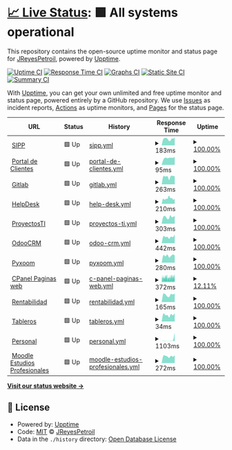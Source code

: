 # [📈 Live Status](https://JReyesPetroil.github.io/upptime): <!--live status--> **🟩 All systems operational**

This repository contains the open-source uptime monitor and status page for [JReyesPetroil](https://JReyesPetroil.github.io/upptime), powered by [Upptime](https://github.com/upptime/upptime).

[![Uptime CI](https://github.com/JReyesPetroil/upptime/workflows/Uptime%20CI/badge.svg)](https://github.com/JReyesPetroil/upptime/actions?query=workflow%3A%22Uptime+CI%22)
[![Response Time CI](https://github.com/JReyesPetroil/upptime/workflows/Response%20Time%20CI/badge.svg)](https://github.com/JReyesPetroil/upptime/actions?query=workflow%3A%22Response+Time+CI%22)
[![Graphs CI](https://github.com/JReyesPetroil/upptime/workflows/Graphs%20CI/badge.svg)](https://github.com/JReyesPetroil/upptime/actions?query=workflow%3A%22Graphs+CI%22)
[![Static Site CI](https://github.com/JReyesPetroil/upptime/workflows/Static%20Site%20CI/badge.svg)](https://github.com/JReyesPetroil/upptime/actions?query=workflow%3A%22Static+Site+CI%22)
[![Summary CI](https://github.com/JReyesPetroil/upptime/workflows/Summary%20CI/badge.svg)](https://github.com/JReyesPetroil/upptime/actions?query=workflow%3A%22Summary+CI%22)

With [Upptime](https://upptime.js.org), you can get your own unlimited and free uptime monitor and status page, powered entirely by a GitHub repository. We use [Issues](https://github.com/JReyesPetroil/upptime/issues) as incident reports, [Actions](https://github.com/JReyesPetroil/upptime/actions) as uptime monitors, and [Pages](https://JReyesPetroil.github.io/upptime) for the status page.

<!--start: status pages-->
<!-- This summary is generated by Upptime (https://github.com/upptime/upptime) -->
<!-- Do not edit this manually, your changes will be overwritten -->
<!-- prettier-ignore -->
| URL | Status | History | Response Time | Uptime |
| --- | ------ | ------- | ------------- | ------ |
| <img alt="" src="https://icons.duckduckgo.com/ip3/sipp.petroil.com.mx.ico" height="13"> [SIPP](https://sipp.petroil.com.mx/login.html) | 🟩 Up | [sipp.yml](https://github.com/JReyesPetroil/upptime/commits/HEAD/history/sipp.yml) | <details><summary><img alt="Response time graph" src="./graphs/sipp/response-time-week.png" height="20"> 183ms</summary><br><a href="https://estatus.petroil.dev/history/sipp"><img alt="Response time 246" src="https://img.shields.io/endpoint?url=https%3A%2F%2Fraw.githubusercontent.com%2FJReyesPetroil%2Fupptime%2FHEAD%2Fapi%2Fsipp%2Fresponse-time.json"></a><br><a href="https://estatus.petroil.dev/history/sipp"><img alt="24-hour response time 225" src="https://img.shields.io/endpoint?url=https%3A%2F%2Fraw.githubusercontent.com%2FJReyesPetroil%2Fupptime%2FHEAD%2Fapi%2Fsipp%2Fresponse-time-day.json"></a><br><a href="https://estatus.petroil.dev/history/sipp"><img alt="7-day response time 183" src="https://img.shields.io/endpoint?url=https%3A%2F%2Fraw.githubusercontent.com%2FJReyesPetroil%2Fupptime%2FHEAD%2Fapi%2Fsipp%2Fresponse-time-week.json"></a><br><a href="https://estatus.petroil.dev/history/sipp"><img alt="30-day response time 184" src="https://img.shields.io/endpoint?url=https%3A%2F%2Fraw.githubusercontent.com%2FJReyesPetroil%2Fupptime%2FHEAD%2Fapi%2Fsipp%2Fresponse-time-month.json"></a><br><a href="https://estatus.petroil.dev/history/sipp"><img alt="1-year response time 218" src="https://img.shields.io/endpoint?url=https%3A%2F%2Fraw.githubusercontent.com%2FJReyesPetroil%2Fupptime%2FHEAD%2Fapi%2Fsipp%2Fresponse-time-year.json"></a></details> | <details><summary><a href="https://estatus.petroil.dev/history/sipp">100.00%</a></summary><a href="https://estatus.petroil.dev/history/sipp"><img alt="All-time uptime 99.94%" src="https://img.shields.io/endpoint?url=https%3A%2F%2Fraw.githubusercontent.com%2FJReyesPetroil%2Fupptime%2FHEAD%2Fapi%2Fsipp%2Fuptime.json"></a><br><a href="https://estatus.petroil.dev/history/sipp"><img alt="24-hour uptime 100.00%" src="https://img.shields.io/endpoint?url=https%3A%2F%2Fraw.githubusercontent.com%2FJReyesPetroil%2Fupptime%2FHEAD%2Fapi%2Fsipp%2Fuptime-day.json"></a><br><a href="https://estatus.petroil.dev/history/sipp"><img alt="7-day uptime 100.00%" src="https://img.shields.io/endpoint?url=https%3A%2F%2Fraw.githubusercontent.com%2FJReyesPetroil%2Fupptime%2FHEAD%2Fapi%2Fsipp%2Fuptime-week.json"></a><br><a href="https://estatus.petroil.dev/history/sipp"><img alt="30-day uptime 100.00%" src="https://img.shields.io/endpoint?url=https%3A%2F%2Fraw.githubusercontent.com%2FJReyesPetroil%2Fupptime%2FHEAD%2Fapi%2Fsipp%2Fuptime-month.json"></a><br><a href="https://estatus.petroil.dev/history/sipp"><img alt="1-year uptime 100.00%" src="https://img.shields.io/endpoint?url=https%3A%2F%2Fraw.githubusercontent.com%2FJReyesPetroil%2Fupptime%2FHEAD%2Fapi%2Fsipp%2Fuptime-year.json"></a></details>
| <img alt="" src="https://icons.duckduckgo.com/ip3/asociados.petroil.com.mx.ico" height="13"> [Portal de Clientes](https://asociados.petroil.com.mx) | 🟩 Up | [portal-de-clientes.yml](https://github.com/JReyesPetroil/upptime/commits/HEAD/history/portal-de-clientes.yml) | <details><summary><img alt="Response time graph" src="./graphs/portal-de-clientes/response-time-week.png" height="20"> 95ms</summary><br><a href="https://estatus.petroil.dev/history/portal-de-clientes"><img alt="Response time 90" src="https://img.shields.io/endpoint?url=https%3A%2F%2Fraw.githubusercontent.com%2FJReyesPetroil%2Fupptime%2FHEAD%2Fapi%2Fportal-de-clientes%2Fresponse-time.json"></a><br><a href="https://estatus.petroil.dev/history/portal-de-clientes"><img alt="24-hour response time 109" src="https://img.shields.io/endpoint?url=https%3A%2F%2Fraw.githubusercontent.com%2FJReyesPetroil%2Fupptime%2FHEAD%2Fapi%2Fportal-de-clientes%2Fresponse-time-day.json"></a><br><a href="https://estatus.petroil.dev/history/portal-de-clientes"><img alt="7-day response time 95" src="https://img.shields.io/endpoint?url=https%3A%2F%2Fraw.githubusercontent.com%2FJReyesPetroil%2Fupptime%2FHEAD%2Fapi%2Fportal-de-clientes%2Fresponse-time-week.json"></a><br><a href="https://estatus.petroil.dev/history/portal-de-clientes"><img alt="30-day response time 96" src="https://img.shields.io/endpoint?url=https%3A%2F%2Fraw.githubusercontent.com%2FJReyesPetroil%2Fupptime%2FHEAD%2Fapi%2Fportal-de-clientes%2Fresponse-time-month.json"></a><br><a href="https://estatus.petroil.dev/history/portal-de-clientes"><img alt="1-year response time 95" src="https://img.shields.io/endpoint?url=https%3A%2F%2Fraw.githubusercontent.com%2FJReyesPetroil%2Fupptime%2FHEAD%2Fapi%2Fportal-de-clientes%2Fresponse-time-year.json"></a></details> | <details><summary><a href="https://estatus.petroil.dev/history/portal-de-clientes">100.00%</a></summary><a href="https://estatus.petroil.dev/history/portal-de-clientes"><img alt="All-time uptime 100.00%" src="https://img.shields.io/endpoint?url=https%3A%2F%2Fraw.githubusercontent.com%2FJReyesPetroil%2Fupptime%2FHEAD%2Fapi%2Fportal-de-clientes%2Fuptime.json"></a><br><a href="https://estatus.petroil.dev/history/portal-de-clientes"><img alt="24-hour uptime 100.00%" src="https://img.shields.io/endpoint?url=https%3A%2F%2Fraw.githubusercontent.com%2FJReyesPetroil%2Fupptime%2FHEAD%2Fapi%2Fportal-de-clientes%2Fuptime-day.json"></a><br><a href="https://estatus.petroil.dev/history/portal-de-clientes"><img alt="7-day uptime 100.00%" src="https://img.shields.io/endpoint?url=https%3A%2F%2Fraw.githubusercontent.com%2FJReyesPetroil%2Fupptime%2FHEAD%2Fapi%2Fportal-de-clientes%2Fuptime-week.json"></a><br><a href="https://estatus.petroil.dev/history/portal-de-clientes"><img alt="30-day uptime 100.00%" src="https://img.shields.io/endpoint?url=https%3A%2F%2Fraw.githubusercontent.com%2FJReyesPetroil%2Fupptime%2FHEAD%2Fapi%2Fportal-de-clientes%2Fuptime-month.json"></a><br><a href="https://estatus.petroil.dev/history/portal-de-clientes"><img alt="1-year uptime 100.00%" src="https://img.shields.io/endpoint?url=https%3A%2F%2Fraw.githubusercontent.com%2FJReyesPetroil%2Fupptime%2FHEAD%2Fapi%2Fportal-de-clientes%2Fuptime-year.json"></a></details>
| <img alt="" src="https://icons.duckduckgo.com/ip3/git.grupopetroil.com.mx.ico" height="13"> [Gitlab](https://git.grupopetroil.com.mx) | 🟩 Up | [gitlab.yml](https://github.com/JReyesPetroil/upptime/commits/HEAD/history/gitlab.yml) | <details><summary><img alt="Response time graph" src="./graphs/gitlab/response-time-week.png" height="20"> 263ms</summary><br><a href="https://estatus.petroil.dev/history/gitlab"><img alt="Response time 342" src="https://img.shields.io/endpoint?url=https%3A%2F%2Fraw.githubusercontent.com%2FJReyesPetroil%2Fupptime%2FHEAD%2Fapi%2Fgitlab%2Fresponse-time.json"></a><br><a href="https://estatus.petroil.dev/history/gitlab"><img alt="24-hour response time 279" src="https://img.shields.io/endpoint?url=https%3A%2F%2Fraw.githubusercontent.com%2FJReyesPetroil%2Fupptime%2FHEAD%2Fapi%2Fgitlab%2Fresponse-time-day.json"></a><br><a href="https://estatus.petroil.dev/history/gitlab"><img alt="7-day response time 263" src="https://img.shields.io/endpoint?url=https%3A%2F%2Fraw.githubusercontent.com%2FJReyesPetroil%2Fupptime%2FHEAD%2Fapi%2Fgitlab%2Fresponse-time-week.json"></a><br><a href="https://estatus.petroil.dev/history/gitlab"><img alt="30-day response time 278" src="https://img.shields.io/endpoint?url=https%3A%2F%2Fraw.githubusercontent.com%2FJReyesPetroil%2Fupptime%2FHEAD%2Fapi%2Fgitlab%2Fresponse-time-month.json"></a><br><a href="https://estatus.petroil.dev/history/gitlab"><img alt="1-year response time 346" src="https://img.shields.io/endpoint?url=https%3A%2F%2Fraw.githubusercontent.com%2FJReyesPetroil%2Fupptime%2FHEAD%2Fapi%2Fgitlab%2Fresponse-time-year.json"></a></details> | <details><summary><a href="https://estatus.petroil.dev/history/gitlab">100.00%</a></summary><a href="https://estatus.petroil.dev/history/gitlab"><img alt="All-time uptime 99.58%" src="https://img.shields.io/endpoint?url=https%3A%2F%2Fraw.githubusercontent.com%2FJReyesPetroil%2Fupptime%2FHEAD%2Fapi%2Fgitlab%2Fuptime.json"></a><br><a href="https://estatus.petroil.dev/history/gitlab"><img alt="24-hour uptime 100.00%" src="https://img.shields.io/endpoint?url=https%3A%2F%2Fraw.githubusercontent.com%2FJReyesPetroil%2Fupptime%2FHEAD%2Fapi%2Fgitlab%2Fuptime-day.json"></a><br><a href="https://estatus.petroil.dev/history/gitlab"><img alt="7-day uptime 100.00%" src="https://img.shields.io/endpoint?url=https%3A%2F%2Fraw.githubusercontent.com%2FJReyesPetroil%2Fupptime%2FHEAD%2Fapi%2Fgitlab%2Fuptime-week.json"></a><br><a href="https://estatus.petroil.dev/history/gitlab"><img alt="30-day uptime 99.93%" src="https://img.shields.io/endpoint?url=https%3A%2F%2Fraw.githubusercontent.com%2FJReyesPetroil%2Fupptime%2FHEAD%2Fapi%2Fgitlab%2Fuptime-month.json"></a><br><a href="https://estatus.petroil.dev/history/gitlab"><img alt="1-year uptime 99.81%" src="https://img.shields.io/endpoint?url=https%3A%2F%2Fraw.githubusercontent.com%2FJReyesPetroil%2Fupptime%2FHEAD%2Fapi%2Fgitlab%2Fuptime-year.json"></a></details>
| <img alt="" src="https://icons.duckduckgo.com/ip3/soporte.petroil.dev.ico" height="13"> [HelpDesk](https://soporte.petroil.dev) | 🟩 Up | [help-desk.yml](https://github.com/JReyesPetroil/upptime/commits/HEAD/history/help-desk.yml) | <details><summary><img alt="Response time graph" src="./graphs/help-desk/response-time-week.png" height="20"> 210ms</summary><br><a href="https://estatus.petroil.dev/history/help-desk"><img alt="Response time 206" src="https://img.shields.io/endpoint?url=https%3A%2F%2Fraw.githubusercontent.com%2FJReyesPetroil%2Fupptime%2FHEAD%2Fapi%2Fhelp-desk%2Fresponse-time.json"></a><br><a href="https://estatus.petroil.dev/history/help-desk"><img alt="24-hour response time 199" src="https://img.shields.io/endpoint?url=https%3A%2F%2Fraw.githubusercontent.com%2FJReyesPetroil%2Fupptime%2FHEAD%2Fapi%2Fhelp-desk%2Fresponse-time-day.json"></a><br><a href="https://estatus.petroil.dev/history/help-desk"><img alt="7-day response time 210" src="https://img.shields.io/endpoint?url=https%3A%2F%2Fraw.githubusercontent.com%2FJReyesPetroil%2Fupptime%2FHEAD%2Fapi%2Fhelp-desk%2Fresponse-time-week.json"></a><br><a href="https://estatus.petroil.dev/history/help-desk"><img alt="30-day response time 200" src="https://img.shields.io/endpoint?url=https%3A%2F%2Fraw.githubusercontent.com%2FJReyesPetroil%2Fupptime%2FHEAD%2Fapi%2Fhelp-desk%2Fresponse-time-month.json"></a><br><a href="https://estatus.petroil.dev/history/help-desk"><img alt="1-year response time 209" src="https://img.shields.io/endpoint?url=https%3A%2F%2Fraw.githubusercontent.com%2FJReyesPetroil%2Fupptime%2FHEAD%2Fapi%2Fhelp-desk%2Fresponse-time-year.json"></a></details> | <details><summary><a href="https://estatus.petroil.dev/history/help-desk">100.00%</a></summary><a href="https://estatus.petroil.dev/history/help-desk"><img alt="All-time uptime 97.21%" src="https://img.shields.io/endpoint?url=https%3A%2F%2Fraw.githubusercontent.com%2FJReyesPetroil%2Fupptime%2FHEAD%2Fapi%2Fhelp-desk%2Fuptime.json"></a><br><a href="https://estatus.petroil.dev/history/help-desk"><img alt="24-hour uptime 100.00%" src="https://img.shields.io/endpoint?url=https%3A%2F%2Fraw.githubusercontent.com%2FJReyesPetroil%2Fupptime%2FHEAD%2Fapi%2Fhelp-desk%2Fuptime-day.json"></a><br><a href="https://estatus.petroil.dev/history/help-desk"><img alt="7-day uptime 100.00%" src="https://img.shields.io/endpoint?url=https%3A%2F%2Fraw.githubusercontent.com%2FJReyesPetroil%2Fupptime%2FHEAD%2Fapi%2Fhelp-desk%2Fuptime-week.json"></a><br><a href="https://estatus.petroil.dev/history/help-desk"><img alt="30-day uptime 99.97%" src="https://img.shields.io/endpoint?url=https%3A%2F%2Fraw.githubusercontent.com%2FJReyesPetroil%2Fupptime%2FHEAD%2Fapi%2Fhelp-desk%2Fuptime-month.json"></a><br><a href="https://estatus.petroil.dev/history/help-desk"><img alt="1-year uptime 99.99%" src="https://img.shields.io/endpoint?url=https%3A%2F%2Fraw.githubusercontent.com%2FJReyesPetroil%2Fupptime%2FHEAD%2Fapi%2Fhelp-desk%2Fuptime-year.json"></a></details>
| <img alt="" src="https://icons.duckduckgo.com/ip3/proyectos.petroil.dev.ico" height="13"> [ProyectosTI](https://proyectos.petroil.dev) | 🟩 Up | [proyectos-ti.yml](https://github.com/JReyesPetroil/upptime/commits/HEAD/history/proyectos-ti.yml) | <details><summary><img alt="Response time graph" src="./graphs/proyectos-ti/response-time-week.png" height="20"> 303ms</summary><br><a href="https://estatus.petroil.dev/history/proyectos-ti"><img alt="Response time 348" src="https://img.shields.io/endpoint?url=https%3A%2F%2Fraw.githubusercontent.com%2FJReyesPetroil%2Fupptime%2FHEAD%2Fapi%2Fproyectos-ti%2Fresponse-time.json"></a><br><a href="https://estatus.petroil.dev/history/proyectos-ti"><img alt="24-hour response time 348" src="https://img.shields.io/endpoint?url=https%3A%2F%2Fraw.githubusercontent.com%2FJReyesPetroil%2Fupptime%2FHEAD%2Fapi%2Fproyectos-ti%2Fresponse-time-day.json"></a><br><a href="https://estatus.petroil.dev/history/proyectos-ti"><img alt="7-day response time 303" src="https://img.shields.io/endpoint?url=https%3A%2F%2Fraw.githubusercontent.com%2FJReyesPetroil%2Fupptime%2FHEAD%2Fapi%2Fproyectos-ti%2Fresponse-time-week.json"></a><br><a href="https://estatus.petroil.dev/history/proyectos-ti"><img alt="30-day response time 311" src="https://img.shields.io/endpoint?url=https%3A%2F%2Fraw.githubusercontent.com%2FJReyesPetroil%2Fupptime%2FHEAD%2Fapi%2Fproyectos-ti%2Fresponse-time-month.json"></a><br><a href="https://estatus.petroil.dev/history/proyectos-ti"><img alt="1-year response time 326" src="https://img.shields.io/endpoint?url=https%3A%2F%2Fraw.githubusercontent.com%2FJReyesPetroil%2Fupptime%2FHEAD%2Fapi%2Fproyectos-ti%2Fresponse-time-year.json"></a></details> | <details><summary><a href="https://estatus.petroil.dev/history/proyectos-ti">100.00%</a></summary><a href="https://estatus.petroil.dev/history/proyectos-ti"><img alt="All-time uptime 99.25%" src="https://img.shields.io/endpoint?url=https%3A%2F%2Fraw.githubusercontent.com%2FJReyesPetroil%2Fupptime%2FHEAD%2Fapi%2Fproyectos-ti%2Fuptime.json"></a><br><a href="https://estatus.petroil.dev/history/proyectos-ti"><img alt="24-hour uptime 100.00%" src="https://img.shields.io/endpoint?url=https%3A%2F%2Fraw.githubusercontent.com%2FJReyesPetroil%2Fupptime%2FHEAD%2Fapi%2Fproyectos-ti%2Fuptime-day.json"></a><br><a href="https://estatus.petroil.dev/history/proyectos-ti"><img alt="7-day uptime 100.00%" src="https://img.shields.io/endpoint?url=https%3A%2F%2Fraw.githubusercontent.com%2FJReyesPetroil%2Fupptime%2FHEAD%2Fapi%2Fproyectos-ti%2Fuptime-week.json"></a><br><a href="https://estatus.petroil.dev/history/proyectos-ti"><img alt="30-day uptime 100.00%" src="https://img.shields.io/endpoint?url=https%3A%2F%2Fraw.githubusercontent.com%2FJReyesPetroil%2Fupptime%2FHEAD%2Fapi%2Fproyectos-ti%2Fuptime-month.json"></a><br><a href="https://estatus.petroil.dev/history/proyectos-ti"><img alt="1-year uptime 97.83%" src="https://img.shields.io/endpoint?url=https%3A%2F%2Fraw.githubusercontent.com%2FJReyesPetroil%2Fupptime%2FHEAD%2Fapi%2Fproyectos-ti%2Fuptime-year.json"></a></details>
| <img alt="" src="https://icons.duckduckgo.com/ip3/crm.grupopetroil.com.mx.ico" height="13"> [OdooCRM](https://crm.grupopetroil.com.mx/web/login) | 🟩 Up | [odoo-crm.yml](https://github.com/JReyesPetroil/upptime/commits/HEAD/history/odoo-crm.yml) | <details><summary><img alt="Response time graph" src="./graphs/odoo-crm/response-time-week.png" height="20"> 442ms</summary><br><a href="https://estatus.petroil.dev/history/odoo-crm"><img alt="Response time 521" src="https://img.shields.io/endpoint?url=https%3A%2F%2Fraw.githubusercontent.com%2FJReyesPetroil%2Fupptime%2FHEAD%2Fapi%2Fodoo-crm%2Fresponse-time.json"></a><br><a href="https://estatus.petroil.dev/history/odoo-crm"><img alt="24-hour response time 588" src="https://img.shields.io/endpoint?url=https%3A%2F%2Fraw.githubusercontent.com%2FJReyesPetroil%2Fupptime%2FHEAD%2Fapi%2Fodoo-crm%2Fresponse-time-day.json"></a><br><a href="https://estatus.petroil.dev/history/odoo-crm"><img alt="7-day response time 442" src="https://img.shields.io/endpoint?url=https%3A%2F%2Fraw.githubusercontent.com%2FJReyesPetroil%2Fupptime%2FHEAD%2Fapi%2Fodoo-crm%2Fresponse-time-week.json"></a><br><a href="https://estatus.petroil.dev/history/odoo-crm"><img alt="30-day response time 455" src="https://img.shields.io/endpoint?url=https%3A%2F%2Fraw.githubusercontent.com%2FJReyesPetroil%2Fupptime%2FHEAD%2Fapi%2Fodoo-crm%2Fresponse-time-month.json"></a><br><a href="https://estatus.petroil.dev/history/odoo-crm"><img alt="1-year response time 533" src="https://img.shields.io/endpoint?url=https%3A%2F%2Fraw.githubusercontent.com%2FJReyesPetroil%2Fupptime%2FHEAD%2Fapi%2Fodoo-crm%2Fresponse-time-year.json"></a></details> | <details><summary><a href="https://estatus.petroil.dev/history/odoo-crm">100.00%</a></summary><a href="https://estatus.petroil.dev/history/odoo-crm"><img alt="All-time uptime 99.44%" src="https://img.shields.io/endpoint?url=https%3A%2F%2Fraw.githubusercontent.com%2FJReyesPetroil%2Fupptime%2FHEAD%2Fapi%2Fodoo-crm%2Fuptime.json"></a><br><a href="https://estatus.petroil.dev/history/odoo-crm"><img alt="24-hour uptime 100.00%" src="https://img.shields.io/endpoint?url=https%3A%2F%2Fraw.githubusercontent.com%2FJReyesPetroil%2Fupptime%2FHEAD%2Fapi%2Fodoo-crm%2Fuptime-day.json"></a><br><a href="https://estatus.petroil.dev/history/odoo-crm"><img alt="7-day uptime 100.00%" src="https://img.shields.io/endpoint?url=https%3A%2F%2Fraw.githubusercontent.com%2FJReyesPetroil%2Fupptime%2FHEAD%2Fapi%2Fodoo-crm%2Fuptime-week.json"></a><br><a href="https://estatus.petroil.dev/history/odoo-crm"><img alt="30-day uptime 100.00%" src="https://img.shields.io/endpoint?url=https%3A%2F%2Fraw.githubusercontent.com%2FJReyesPetroil%2Fupptime%2FHEAD%2Fapi%2Fodoo-crm%2Fuptime-month.json"></a><br><a href="https://estatus.petroil.dev/history/odoo-crm"><img alt="1-year uptime 100.00%" src="https://img.shields.io/endpoint?url=https%3A%2F%2Fraw.githubusercontent.com%2FJReyesPetroil%2Fupptime%2FHEAD%2Fapi%2Fodoo-crm%2Fuptime-year.json"></a></details>
| <img alt="" src="https://icons.duckduckgo.com/ip3/pyxoom.grupopetroil.com.mx.ico" height="13"> [Pyxoom](https://pyxoom.grupopetroil.com.mx/Helper/Home/Login) | 🟩 Up | [pyxoom.yml](https://github.com/JReyesPetroil/upptime/commits/HEAD/history/pyxoom.yml) | <details><summary><img alt="Response time graph" src="./graphs/pyxoom/response-time-week.png" height="20"> 280ms</summary><br><a href="https://estatus.petroil.dev/history/pyxoom"><img alt="Response time 309" src="https://img.shields.io/endpoint?url=https%3A%2F%2Fraw.githubusercontent.com%2FJReyesPetroil%2Fupptime%2FHEAD%2Fapi%2Fpyxoom%2Fresponse-time.json"></a><br><a href="https://estatus.petroil.dev/history/pyxoom"><img alt="24-hour response time 288" src="https://img.shields.io/endpoint?url=https%3A%2F%2Fraw.githubusercontent.com%2FJReyesPetroil%2Fupptime%2FHEAD%2Fapi%2Fpyxoom%2Fresponse-time-day.json"></a><br><a href="https://estatus.petroil.dev/history/pyxoom"><img alt="7-day response time 280" src="https://img.shields.io/endpoint?url=https%3A%2F%2Fraw.githubusercontent.com%2FJReyesPetroil%2Fupptime%2FHEAD%2Fapi%2Fpyxoom%2Fresponse-time-week.json"></a><br><a href="https://estatus.petroil.dev/history/pyxoom"><img alt="30-day response time 261" src="https://img.shields.io/endpoint?url=https%3A%2F%2Fraw.githubusercontent.com%2FJReyesPetroil%2Fupptime%2FHEAD%2Fapi%2Fpyxoom%2Fresponse-time-month.json"></a><br><a href="https://estatus.petroil.dev/history/pyxoom"><img alt="1-year response time 302" src="https://img.shields.io/endpoint?url=https%3A%2F%2Fraw.githubusercontent.com%2FJReyesPetroil%2Fupptime%2FHEAD%2Fapi%2Fpyxoom%2Fresponse-time-year.json"></a></details> | <details><summary><a href="https://estatus.petroil.dev/history/pyxoom">100.00%</a></summary><a href="https://estatus.petroil.dev/history/pyxoom"><img alt="All-time uptime 99.65%" src="https://img.shields.io/endpoint?url=https%3A%2F%2Fraw.githubusercontent.com%2FJReyesPetroil%2Fupptime%2FHEAD%2Fapi%2Fpyxoom%2Fuptime.json"></a><br><a href="https://estatus.petroil.dev/history/pyxoom"><img alt="24-hour uptime 100.00%" src="https://img.shields.io/endpoint?url=https%3A%2F%2Fraw.githubusercontent.com%2FJReyesPetroil%2Fupptime%2FHEAD%2Fapi%2Fpyxoom%2Fuptime-day.json"></a><br><a href="https://estatus.petroil.dev/history/pyxoom"><img alt="7-day uptime 100.00%" src="https://img.shields.io/endpoint?url=https%3A%2F%2Fraw.githubusercontent.com%2FJReyesPetroil%2Fupptime%2FHEAD%2Fapi%2Fpyxoom%2Fuptime-week.json"></a><br><a href="https://estatus.petroil.dev/history/pyxoom"><img alt="30-day uptime 100.00%" src="https://img.shields.io/endpoint?url=https%3A%2F%2Fraw.githubusercontent.com%2FJReyesPetroil%2Fupptime%2FHEAD%2Fapi%2Fpyxoom%2Fuptime-month.json"></a><br><a href="https://estatus.petroil.dev/history/pyxoom"><img alt="1-year uptime 99.66%" src="https://img.shields.io/endpoint?url=https%3A%2F%2Fraw.githubusercontent.com%2FJReyesPetroil%2Fupptime%2FHEAD%2Fapi%2Fpyxoom%2Fuptime-year.json"></a></details>
| <img alt="" src="https://icons.duckduckgo.com/ip3/petroil.com.mx.ico" height="13"> [CPanel Paginas web](https://petroil.com.mx) | 🟩 Up | [c-panel-paginas-web.yml](https://github.com/JReyesPetroil/upptime/commits/HEAD/history/c-panel-paginas-web.yml) | <details><summary><img alt="Response time graph" src="./graphs/c-panel-paginas-web/response-time-week.png" height="20"> 372ms</summary><br><a href="https://estatus.petroil.dev/history/c-panel-paginas-web"><img alt="Response time 183" src="https://img.shields.io/endpoint?url=https%3A%2F%2Fraw.githubusercontent.com%2FJReyesPetroil%2Fupptime%2FHEAD%2Fapi%2Fc-panel-paginas-web%2Fresponse-time.json"></a><br><a href="https://estatus.petroil.dev/history/c-panel-paginas-web"><img alt="24-hour response time 417" src="https://img.shields.io/endpoint?url=https%3A%2F%2Fraw.githubusercontent.com%2FJReyesPetroil%2Fupptime%2FHEAD%2Fapi%2Fc-panel-paginas-web%2Fresponse-time-day.json"></a><br><a href="https://estatus.petroil.dev/history/c-panel-paginas-web"><img alt="7-day response time 372" src="https://img.shields.io/endpoint?url=https%3A%2F%2Fraw.githubusercontent.com%2FJReyesPetroil%2Fupptime%2FHEAD%2Fapi%2Fc-panel-paginas-web%2Fresponse-time-week.json"></a><br><a href="https://estatus.petroil.dev/history/c-panel-paginas-web"><img alt="30-day response time 330" src="https://img.shields.io/endpoint?url=https%3A%2F%2Fraw.githubusercontent.com%2FJReyesPetroil%2Fupptime%2FHEAD%2Fapi%2Fc-panel-paginas-web%2Fresponse-time-month.json"></a><br><a href="https://estatus.petroil.dev/history/c-panel-paginas-web"><img alt="1-year response time 183" src="https://img.shields.io/endpoint?url=https%3A%2F%2Fraw.githubusercontent.com%2FJReyesPetroil%2Fupptime%2FHEAD%2Fapi%2Fc-panel-paginas-web%2Fresponse-time-year.json"></a></details> | <details><summary><a href="https://estatus.petroil.dev/history/c-panel-paginas-web">12.11%</a></summary><a href="https://estatus.petroil.dev/history/c-panel-paginas-web"><img alt="All-time uptime 0.27%" src="https://img.shields.io/endpoint?url=https%3A%2F%2Fraw.githubusercontent.com%2FJReyesPetroil%2Fupptime%2FHEAD%2Fapi%2Fc-panel-paginas-web%2Fuptime.json"></a><br><a href="https://estatus.petroil.dev/history/c-panel-paginas-web"><img alt="24-hour uptime 16.78%" src="https://img.shields.io/endpoint?url=https%3A%2F%2Fraw.githubusercontent.com%2FJReyesPetroil%2Fupptime%2FHEAD%2Fapi%2Fc-panel-paginas-web%2Fuptime-day.json"></a><br><a href="https://estatus.petroil.dev/history/c-panel-paginas-web"><img alt="7-day uptime 12.11%" src="https://img.shields.io/endpoint?url=https%3A%2F%2Fraw.githubusercontent.com%2FJReyesPetroil%2Fupptime%2FHEAD%2Fapi%2Fc-panel-paginas-web%2Fuptime-week.json"></a><br><a href="https://estatus.petroil.dev/history/c-panel-paginas-web"><img alt="30-day uptime 1.30%" src="https://img.shields.io/endpoint?url=https%3A%2F%2Fraw.githubusercontent.com%2FJReyesPetroil%2Fupptime%2FHEAD%2Fapi%2Fc-panel-paginas-web%2Fuptime-month.json"></a><br><a href="https://estatus.petroil.dev/history/c-panel-paginas-web"><img alt="1-year uptime 0.27%" src="https://img.shields.io/endpoint?url=https%3A%2F%2Fraw.githubusercontent.com%2FJReyesPetroil%2Fupptime%2FHEAD%2Fapi%2Fc-panel-paginas-web%2Fuptime-year.json"></a></details>
| <img alt="" src="https://icons.duckduckgo.com/ip3/api.grupopetroil.com.mx.ico" height="13"> [Rentabilidad](https://api.grupopetroil.com.mx/v1/rentabilidad) | 🟩 Up | [rentabilidad.yml](https://github.com/JReyesPetroil/upptime/commits/HEAD/history/rentabilidad.yml) | <details><summary><img alt="Response time graph" src="./graphs/rentabilidad/response-time-week.png" height="20"> 165ms</summary><br><a href="https://estatus.petroil.dev/history/rentabilidad"><img alt="Response time 224" src="https://img.shields.io/endpoint?url=https%3A%2F%2Fraw.githubusercontent.com%2FJReyesPetroil%2Fupptime%2FHEAD%2Fapi%2Frentabilidad%2Fresponse-time.json"></a><br><a href="https://estatus.petroil.dev/history/rentabilidad"><img alt="24-hour response time 194" src="https://img.shields.io/endpoint?url=https%3A%2F%2Fraw.githubusercontent.com%2FJReyesPetroil%2Fupptime%2FHEAD%2Fapi%2Frentabilidad%2Fresponse-time-day.json"></a><br><a href="https://estatus.petroil.dev/history/rentabilidad"><img alt="7-day response time 165" src="https://img.shields.io/endpoint?url=https%3A%2F%2Fraw.githubusercontent.com%2FJReyesPetroil%2Fupptime%2FHEAD%2Fapi%2Frentabilidad%2Fresponse-time-week.json"></a><br><a href="https://estatus.petroil.dev/history/rentabilidad"><img alt="30-day response time 165" src="https://img.shields.io/endpoint?url=https%3A%2F%2Fraw.githubusercontent.com%2FJReyesPetroil%2Fupptime%2FHEAD%2Fapi%2Frentabilidad%2Fresponse-time-month.json"></a><br><a href="https://estatus.petroil.dev/history/rentabilidad"><img alt="1-year response time 228" src="https://img.shields.io/endpoint?url=https%3A%2F%2Fraw.githubusercontent.com%2FJReyesPetroil%2Fupptime%2FHEAD%2Fapi%2Frentabilidad%2Fresponse-time-year.json"></a></details> | <details><summary><a href="https://estatus.petroil.dev/history/rentabilidad">100.00%</a></summary><a href="https://estatus.petroil.dev/history/rentabilidad"><img alt="All-time uptime 99.14%" src="https://img.shields.io/endpoint?url=https%3A%2F%2Fraw.githubusercontent.com%2FJReyesPetroil%2Fupptime%2FHEAD%2Fapi%2Frentabilidad%2Fuptime.json"></a><br><a href="https://estatus.petroil.dev/history/rentabilidad"><img alt="24-hour uptime 100.00%" src="https://img.shields.io/endpoint?url=https%3A%2F%2Fraw.githubusercontent.com%2FJReyesPetroil%2Fupptime%2FHEAD%2Fapi%2Frentabilidad%2Fuptime-day.json"></a><br><a href="https://estatus.petroil.dev/history/rentabilidad"><img alt="7-day uptime 100.00%" src="https://img.shields.io/endpoint?url=https%3A%2F%2Fraw.githubusercontent.com%2FJReyesPetroil%2Fupptime%2FHEAD%2Fapi%2Frentabilidad%2Fuptime-week.json"></a><br><a href="https://estatus.petroil.dev/history/rentabilidad"><img alt="30-day uptime 99.95%" src="https://img.shields.io/endpoint?url=https%3A%2F%2Fraw.githubusercontent.com%2FJReyesPetroil%2Fupptime%2FHEAD%2Fapi%2Frentabilidad%2Fuptime-month.json"></a><br><a href="https://estatus.petroil.dev/history/rentabilidad"><img alt="1-year uptime 99.97%" src="https://img.shields.io/endpoint?url=https%3A%2F%2Fraw.githubusercontent.com%2FJReyesPetroil%2Fupptime%2FHEAD%2Fapi%2Frentabilidad%2Fuptime-year.json"></a></details>
| <img alt="" src="https://icons.duckduckgo.com/ip3/api.grupopetroil.com.mx.ico" height="13"> [Tableros](https://api.grupopetroil.com.mx/v1/dashboards) | 🟩 Up | [tableros.yml](https://github.com/JReyesPetroil/upptime/commits/HEAD/history/tableros.yml) | <details><summary><img alt="Response time graph" src="./graphs/tableros/response-time-week.png" height="20"> 34ms</summary><br><a href="https://estatus.petroil.dev/history/tableros"><img alt="Response time 45" src="https://img.shields.io/endpoint?url=https%3A%2F%2Fraw.githubusercontent.com%2FJReyesPetroil%2Fupptime%2FHEAD%2Fapi%2Ftableros%2Fresponse-time.json"></a><br><a href="https://estatus.petroil.dev/history/tableros"><img alt="24-hour response time 42" src="https://img.shields.io/endpoint?url=https%3A%2F%2Fraw.githubusercontent.com%2FJReyesPetroil%2Fupptime%2FHEAD%2Fapi%2Ftableros%2Fresponse-time-day.json"></a><br><a href="https://estatus.petroil.dev/history/tableros"><img alt="7-day response time 34" src="https://img.shields.io/endpoint?url=https%3A%2F%2Fraw.githubusercontent.com%2FJReyesPetroil%2Fupptime%2FHEAD%2Fapi%2Ftableros%2Fresponse-time-week.json"></a><br><a href="https://estatus.petroil.dev/history/tableros"><img alt="30-day response time 35" src="https://img.shields.io/endpoint?url=https%3A%2F%2Fraw.githubusercontent.com%2FJReyesPetroil%2Fupptime%2FHEAD%2Fapi%2Ftableros%2Fresponse-time-month.json"></a><br><a href="https://estatus.petroil.dev/history/tableros"><img alt="1-year response time 43" src="https://img.shields.io/endpoint?url=https%3A%2F%2Fraw.githubusercontent.com%2FJReyesPetroil%2Fupptime%2FHEAD%2Fapi%2Ftableros%2Fresponse-time-year.json"></a></details> | <details><summary><a href="https://estatus.petroil.dev/history/tableros">100.00%</a></summary><a href="https://estatus.petroil.dev/history/tableros"><img alt="All-time uptime 99.88%" src="https://img.shields.io/endpoint?url=https%3A%2F%2Fraw.githubusercontent.com%2FJReyesPetroil%2Fupptime%2FHEAD%2Fapi%2Ftableros%2Fuptime.json"></a><br><a href="https://estatus.petroil.dev/history/tableros"><img alt="24-hour uptime 100.00%" src="https://img.shields.io/endpoint?url=https%3A%2F%2Fraw.githubusercontent.com%2FJReyesPetroil%2Fupptime%2FHEAD%2Fapi%2Ftableros%2Fuptime-day.json"></a><br><a href="https://estatus.petroil.dev/history/tableros"><img alt="7-day uptime 100.00%" src="https://img.shields.io/endpoint?url=https%3A%2F%2Fraw.githubusercontent.com%2FJReyesPetroil%2Fupptime%2FHEAD%2Fapi%2Ftableros%2Fuptime-week.json"></a><br><a href="https://estatus.petroil.dev/history/tableros"><img alt="30-day uptime 99.90%" src="https://img.shields.io/endpoint?url=https%3A%2F%2Fraw.githubusercontent.com%2FJReyesPetroil%2Fupptime%2FHEAD%2Fapi%2Ftableros%2Fuptime-month.json"></a><br><a href="https://estatus.petroil.dev/history/tableros"><img alt="1-year uptime 99.95%" src="https://img.shields.io/endpoint?url=https%3A%2F%2Fraw.githubusercontent.com%2FJReyesPetroil%2Fupptime%2FHEAD%2Fapi%2Ftableros%2Fuptime-year.json"></a></details>
| <img alt="" src="https://icons.duckduckgo.com/ip3/api.grupopetroil.com.mx.ico" height="13"> [Personal](https://api.grupopetroil.com.mx/v1/personal/health) | 🟩 Up | [personal.yml](https://github.com/JReyesPetroil/upptime/commits/HEAD/history/personal.yml) | <details><summary><img alt="Response time graph" src="./graphs/personal/response-time-week.png" height="20"> 1103ms</summary><br><a href="https://estatus.petroil.dev/history/personal"><img alt="Response time 277" src="https://img.shields.io/endpoint?url=https%3A%2F%2Fraw.githubusercontent.com%2FJReyesPetroil%2Fupptime%2FHEAD%2Fapi%2Fpersonal%2Fresponse-time.json"></a><br><a href="https://estatus.petroil.dev/history/personal"><img alt="24-hour response time 7311" src="https://img.shields.io/endpoint?url=https%3A%2F%2Fraw.githubusercontent.com%2FJReyesPetroil%2Fupptime%2FHEAD%2Fapi%2Fpersonal%2Fresponse-time-day.json"></a><br><a href="https://estatus.petroil.dev/history/personal"><img alt="7-day response time 1103" src="https://img.shields.io/endpoint?url=https%3A%2F%2Fraw.githubusercontent.com%2FJReyesPetroil%2Fupptime%2FHEAD%2Fapi%2Fpersonal%2Fresponse-time-week.json"></a><br><a href="https://estatus.petroil.dev/history/personal"><img alt="30-day response time 1006" src="https://img.shields.io/endpoint?url=https%3A%2F%2Fraw.githubusercontent.com%2FJReyesPetroil%2Fupptime%2FHEAD%2Fapi%2Fpersonal%2Fresponse-time-month.json"></a><br><a href="https://estatus.petroil.dev/history/personal"><img alt="1-year response time 361" src="https://img.shields.io/endpoint?url=https%3A%2F%2Fraw.githubusercontent.com%2FJReyesPetroil%2Fupptime%2FHEAD%2Fapi%2Fpersonal%2Fresponse-time-year.json"></a></details> | <details><summary><a href="https://estatus.petroil.dev/history/personal">100.00%</a></summary><a href="https://estatus.petroil.dev/history/personal"><img alt="All-time uptime 96.60%" src="https://img.shields.io/endpoint?url=https%3A%2F%2Fraw.githubusercontent.com%2FJReyesPetroil%2Fupptime%2FHEAD%2Fapi%2Fpersonal%2Fuptime.json"></a><br><a href="https://estatus.petroil.dev/history/personal"><img alt="24-hour uptime 100.00%" src="https://img.shields.io/endpoint?url=https%3A%2F%2Fraw.githubusercontent.com%2FJReyesPetroil%2Fupptime%2FHEAD%2Fapi%2Fpersonal%2Fuptime-day.json"></a><br><a href="https://estatus.petroil.dev/history/personal"><img alt="7-day uptime 100.00%" src="https://img.shields.io/endpoint?url=https%3A%2F%2Fraw.githubusercontent.com%2FJReyesPetroil%2Fupptime%2FHEAD%2Fapi%2Fpersonal%2Fuptime-week.json"></a><br><a href="https://estatus.petroil.dev/history/personal"><img alt="30-day uptime 94.19%" src="https://img.shields.io/endpoint?url=https%3A%2F%2Fraw.githubusercontent.com%2FJReyesPetroil%2Fupptime%2FHEAD%2Fapi%2Fpersonal%2Fuptime-month.json"></a><br><a href="https://estatus.petroil.dev/history/personal"><img alt="1-year uptime 97.53%" src="https://img.shields.io/endpoint?url=https%3A%2F%2Fraw.githubusercontent.com%2FJReyesPetroil%2Fupptime%2FHEAD%2Fapi%2Fpersonal%2Fuptime-year.json"></a></details>
| <img alt="" src="https://icons.duckduckgo.com/ip3/elearning.imexaa.mx.ico" height="13"> [Moodle Estudios Profesionales](https://elearning.imexaa.mx/) | 🟩 Up | [moodle-estudios-profesionales.yml](https://github.com/JReyesPetroil/upptime/commits/HEAD/history/moodle-estudios-profesionales.yml) | <details><summary><img alt="Response time graph" src="./graphs/moodle-estudios-profesionales/response-time-week.png" height="20"> 272ms</summary><br><a href="https://estatus.petroil.dev/history/moodle-estudios-profesionales"><img alt="Response time 302" src="https://img.shields.io/endpoint?url=https%3A%2F%2Fraw.githubusercontent.com%2FJReyesPetroil%2Fupptime%2FHEAD%2Fapi%2Fmoodle-estudios-profesionales%2Fresponse-time.json"></a><br><a href="https://estatus.petroil.dev/history/moodle-estudios-profesionales"><img alt="24-hour response time 306" src="https://img.shields.io/endpoint?url=https%3A%2F%2Fraw.githubusercontent.com%2FJReyesPetroil%2Fupptime%2FHEAD%2Fapi%2Fmoodle-estudios-profesionales%2Fresponse-time-day.json"></a><br><a href="https://estatus.petroil.dev/history/moodle-estudios-profesionales"><img alt="7-day response time 272" src="https://img.shields.io/endpoint?url=https%3A%2F%2Fraw.githubusercontent.com%2FJReyesPetroil%2Fupptime%2FHEAD%2Fapi%2Fmoodle-estudios-profesionales%2Fresponse-time-week.json"></a><br><a href="https://estatus.petroil.dev/history/moodle-estudios-profesionales"><img alt="30-day response time 325" src="https://img.shields.io/endpoint?url=https%3A%2F%2Fraw.githubusercontent.com%2FJReyesPetroil%2Fupptime%2FHEAD%2Fapi%2Fmoodle-estudios-profesionales%2Fresponse-time-month.json"></a><br><a href="https://estatus.petroil.dev/history/moodle-estudios-profesionales"><img alt="1-year response time 302" src="https://img.shields.io/endpoint?url=https%3A%2F%2Fraw.githubusercontent.com%2FJReyesPetroil%2Fupptime%2FHEAD%2Fapi%2Fmoodle-estudios-profesionales%2Fresponse-time-year.json"></a></details> | <details><summary><a href="https://estatus.petroil.dev/history/moodle-estudios-profesionales">100.00%</a></summary><a href="https://estatus.petroil.dev/history/moodle-estudios-profesionales"><img alt="All-time uptime 99.99%" src="https://img.shields.io/endpoint?url=https%3A%2F%2Fraw.githubusercontent.com%2FJReyesPetroil%2Fupptime%2FHEAD%2Fapi%2Fmoodle-estudios-profesionales%2Fuptime.json"></a><br><a href="https://estatus.petroil.dev/history/moodle-estudios-profesionales"><img alt="24-hour uptime 100.00%" src="https://img.shields.io/endpoint?url=https%3A%2F%2Fraw.githubusercontent.com%2FJReyesPetroil%2Fupptime%2FHEAD%2Fapi%2Fmoodle-estudios-profesionales%2Fuptime-day.json"></a><br><a href="https://estatus.petroil.dev/history/moodle-estudios-profesionales"><img alt="7-day uptime 100.00%" src="https://img.shields.io/endpoint?url=https%3A%2F%2Fraw.githubusercontent.com%2FJReyesPetroil%2Fupptime%2FHEAD%2Fapi%2Fmoodle-estudios-profesionales%2Fuptime-week.json"></a><br><a href="https://estatus.petroil.dev/history/moodle-estudios-profesionales"><img alt="30-day uptime 100.00%" src="https://img.shields.io/endpoint?url=https%3A%2F%2Fraw.githubusercontent.com%2FJReyesPetroil%2Fupptime%2FHEAD%2Fapi%2Fmoodle-estudios-profesionales%2Fuptime-month.json"></a><br><a href="https://estatus.petroil.dev/history/moodle-estudios-profesionales"><img alt="1-year uptime 99.99%" src="https://img.shields.io/endpoint?url=https%3A%2F%2Fraw.githubusercontent.com%2FJReyesPetroil%2Fupptime%2FHEAD%2Fapi%2Fmoodle-estudios-profesionales%2Fuptime-year.json"></a></details>

<!--end: status pages-->

[**Visit our status website →**](https://JReyesPetroil.github.io/upptime)

## 📄 License

- Powered by: [Upptime](https://github.com/upptime/upptime)
- Code: [MIT](./LICENSE) © [JReyesPetroil](https://JReyesPetroil.github.io/upptime)
- Data in the `./history` directory: [Open Database License](https://opendatacommons.org/licenses/odbl/1-0/)
